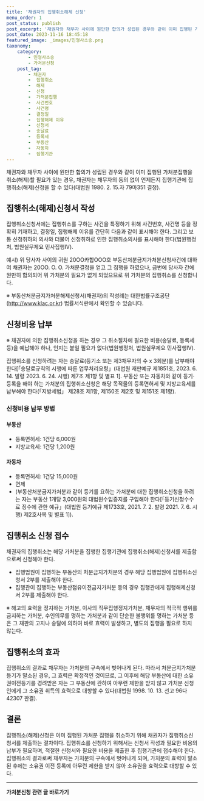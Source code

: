 ```yaml
---
title: '채권자의 집행취소해제 신청'
menu_order: 1
post_status: publish
post_excerpt: '채권자와 채무자 사이에 원만한 합의가 성립된 경우와 같이 이미 집행된 가처분집행을 취소 해제 할 필요가 있는 경우, 채권자는 채무자의 동의 없이 언제든지 집행기관에 집행취소 해제 신청을 할 수 있다 대법원 1980. 2. 15.자 79마351 결정 .'
post_date: 2023-11-16 18:45:18
featured_image: _images/민형사소송.png
taxonomy:
    category:
        - 민형사소송
        - 가처분신청
    post_tag:
        - 채권자
        -  집행취소
        -  해제
        -  신청
        -  가처분집행
        -  사건번호
        -  사건명
        -  결정일
        -  집행해제 이유
        -  신청서
        -  송달료
        -  등록세
        -  부동산
        -  자동차
        -  집행기관
---
```



채권자와 채무자 사이에 원만한 합의가 성립된 경우와 같이 이미 집행된 가처분집행을 취소(해제)할 필요가 있는 경우, 채권자는 채무자의 동의 없이 언제든지 집행기관에 집행취소(해제)신청을 할 수 있다(대법원 1980. 2. 15.자 79마351 결정).

## 집행취소(해제)신청서 작성

집행취소신청서에는 집행취소를 구하는 사건을 특정하기 위해 사건번호, 사건명 등을 정확히 기재하고, 결정일, 집행해제 이유를 간단히 다음과 같이 표시해야 한다. 그리고 보통 신청취하의 의사와 더불어 신청취하로 인한 집행취소의사를 표시해야 한다(법원행정처, 법원실무제요 민사집행Ⅳ).

예시)
위 당사자 사이의 귀원 20ΟΟ카합ΟΟΟ호 부동산처분금지가처분신청사건에 대하여 채권자는 20ΟΟ. Ο. Ο. 가처분결정을 얻고 그 집행을 하였으나, 금번에 당사자 간에 원만히 합의되어 위 가처분의 필요가 없게 되었으므로 위 가처분의 집행취소를 신청합니다.

※ 부동산처분금지가처분해제신청서(채권자)의 작성례는 대한법률구조공단(http://www.klac.or.kr) 법률서식란에서 확인할 수 있습니다.

## 신청비용 납부

※ 채권자에 의한 집행취소신청을 하는 경우 그 취소절차에 필요한 비용(송달료, 등록세 등)을 예납해야 하나, 인지는 붙일 필요가 없다(법원행정처, 법원실무제요 민사집행Ⅳ).

집행취소를 신청하려는 자는 송달료(등기소 또는 제3채무자의 수 x 3회분)를 납부해야 한다[「송달료규칙의 시행에 따른 업무처리요령」(대법원 재판예규 제1851호, 2023. 6. 14. 발령 2023. 6. 24. 시행) 제7조 제1항 및 별표 1].
부동산 또는 자동차와 같이 등기·등록을 해야 하는 가처분의 집행취소신청은 해당 목적물의 등록면허세 및 지방교육세를 납부해야 한다(「지방세법」 제28조 제1항, 제150조 제2호 및 제151조 제1항).

### 신청비용 납부 방법

#### 부동산

- 등록면허세: 1건당 6,000원
- 지방교육세: 1건당 1,200원

#### 자동차

- 등록면허세: 1건당 15,000원
- 면제
- (부동산처분금지가처분과 같이 등기를 요하는 가처분에 대한 집행취소신청을 하려는 자는 부동산 1개당 3,000원의 대법원수입증지를 구입해야 한다[「등기신청수수료 징수에 관한 예규」(대법원 등기예규 제1733호, 2021. 7. 2. 발령 2021. 7. 6. 시행) 제2호사목 및 별표 1]).

## 집행취소 신청 접수

채권자의 집행취소는 해당 가처분을 집행한 집행기관에 집행취소(해제)신청서를 제출함으로써 신청해야 한다.

- 집행법원이 집행하는 부동산의 처분금지가처분의 경우 해당 집행법원에 집행취소신청서 2부를 제출해야 한다.
- 집행관이 집행하는 부동산점유이전금지가처분 등의 경우 집행관에게 집행해제신청서 2부를 제출해야 한다.

※ 해고의 효력을 정지하는 가처분, 이사의 직무집행정지가처분, 채무자의 적극적 행위를 금지하는 가처분, 수인의무를 명하는 가처분과 같이 단순한 불행위를 명하는 가처분 등은 그 재판의 고지나 송달에 의하여 바로 효력이 발생하고, 별도의 집행을 필요로 하지 않는다.

## 집행취소의 효과

집행취소의 결과로 채무자는 가처분의 구속에서 벗어나게 된다. 따라서 처분금지가처분등기가 말소된 경우, 그 효력은 확정적인 것이므로, 그 이후에 해당 부동산에 대한 소유권이전등기를 경려받은 자는 그 부동산에 관하여 아무런 제한을 받지 않고 가처분 신청인에게 그 소유권 취득의 효력으로 대항할 수 있다(대법원 1998. 10. 13. 선고 96다42307 판결).

## 결론

집행취소(해제)신청은 이미 집행된 가처분 집행을 취소하기 위해 채권자가 집행취소신청서를 제출하는 절차이다. 집행취소를 신청하기 위해서는 신청서 작성과 필요한 비용의 납부가 필요하며, 적절한 신청서와 필요한 비용을 제출한 후 집행기관에 접수해야 한다. 집행취소의 결과로써 채무자는 가처분의 구속에서 벗어나게 되며, 가처분의 효력이 말소된 후에는 소유권 이전 등록에 아무런 제한을 받지 않아 소유권을 효력으로 대항할 수 있다.
<!-- wp:separator -->
<hr class="wp-block-separator has-alpha-channel-opacity"/>
<!-- /wp:separator -->

<!-- wp:group {"backgroundColor":"base","layout":{"type":"constrained"}} -->
<div class="wp-block-group has-base-background-color has-background"><!-- wp:paragraph {"align":"center","fontSize":"medium"} -->
<p class="has-text-align-center has-large-font-size"><strong>가처분신청 관련 글 바로가기</strong></p>
<!-- /wp:paragraph -->


<!-- wp:latest-posts
{"categories":[{"id":14597,"count":19,"description":"","link":"https://uknowlaw.com/category/%ea%b0%80%ec%b2%98%eb%b6%84%ec%8b%a0%ec%b2%ad/","name":"가처분신청","slug":"가처분신청","taxonomy":"category","parent":0,"meta":[],"_links":{"self":[{"href":"https://uknowlaw.com/wp-json/wp/v2/categories/14597"}],"collection":[{"href":"https://uknowlaw.com/wp-json/wp/v2/categories"}],"about":[{"href":"https://uknowlaw.com/wp-json/wp/v2/taxonomies/category"}],"wp:post_type":[{"href":"https://uknowlaw.com/wp-json/wp/v2/posts?categories=14597"}],"curies":[{"name":"wp","href":"https://api.w.org/{rel}","templated":true}]}}],"postsToShow":100,"excerptLength":28,"postLayout":"grid","columns":2,"featuredImageAlign":"left","featuredImageSizeSlug":"large","fontSize":"small"} /--></div>
<!-- /wp:group -->
